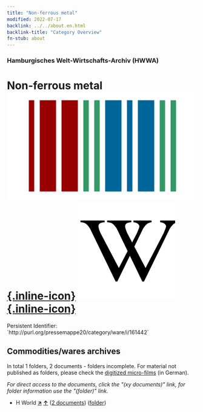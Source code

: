 ```yaml
---
title: "Non-ferrous metal"
modified: 2022-07-17
backlink: ../../about.en.html
backlink-title: "Category Overview"
fn-stub: about
---
```


### Hamburgisches Welt-Wirtschafts-Archiv (HWWA)

# Non-ferrous metal &#160; [![Wikidata](/images/Wikidata-logo.svg "Wikidata"){.inline-icon}](http://www.wikidata.org/entity/Q5679431) [![Wikipedia](/images/Wikipedia-W.svg "Wikipedia"){.inline-icon}](https://en.wikipedia.org/wiki/Non-ferrous_metal)

<div class="hint">Persistent Identifier: `http://purl.org/pressemappe20/category/ware/i/161442`</div>







## Commodities/wares archives





In total 1 folders, 2 documents - folders incomplete.
For material not published as folders, please check the [digitized micro-films](/film/h1_sh.de.html) (in German).

_For direct access to the documents, click the "(xy documents)" link, for folder information use the "(folder)" link._


- H World [**&nearr;**](../../../geo/i/141728/about.en.html "World (all folders)") [**&uarr;**](../../../geo/about.en.html#H "Country category system") (<a href="https://pm20.zbw.eu/iiifview/folder/wa/161442,141728" title="about: Non-ferrous metal : World" target="_blank">2 documents</a>) ([folder](../../../../folder/wa/1614xx/161442/1417xx/141728/about.en.html))








